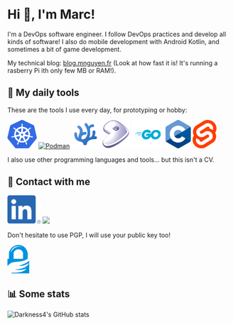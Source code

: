 # Hi 👋, I'm Marc!

I'm a DevOps software engineer. I follow DevOps practices and develop all kinds of software! I also do mobile development with Android Kotlin, and sometimes a bit of game development.

My technical blog: [blog.mnguyen.fr](https://blog.mnguyen.fr) (Look at how fast it is! It's running a rasberry Pi ith only few MB or RAM!).

## 🔧 My daily tools

These are the tools I use every day, for prototyping or hobby:

[<img src="./README.assets/kubernetes.svg" alt="Kubernetes" style="height:64px;" />](https://kubernetes.io)
[<img src="https://raw.githubusercontent.com/containers/podman/main/logo/podman-logo-source.svg" alt="Podman" style="height:64px;">](https://podman.io)
[<img src="https://raw.githubusercontent.com/VSCodium/vscodium/master/icons/stable/codium_cnl_w80_b8.svg" alt="VSCodium" style="height:64px;" />](https://vscodium.com)
[<img src="./README.assets/gentoo-signet.svg" alt="Gentoo Linux" style="height:64px;" />](https://www.gentoo.org)
[<img src="./README.assets/Go-Logo_Blue.svg" alt="Go-Logo_Blue" style="height:64px;" />](https://go.dev)
[<img src="./README.assets/C_Logo.png" alt="img" style="height:64px;" />](https://en.cppreference.com/w/c/23)
[<img src="./README.assets/Svelte_Logo.svg" alt="Svelte_Logo" style="height:64px;" />](https://kit.svelte.dev)

I also use other programming languages and tools... but this isn't a CV.

## 🔗 Contact with me

[<img src="./README.assets/LI-In-Bug.png" alt="LI-In-Bug" style="height:64px;" />](https://www.linkedin.com/in/marc-nguyen-view/)
<a href="mailto:nguyen_marc@live.fr">
<img src="https://img.shields.io/badge/-nguyen_marc@live.fr-7B83EB?&style=for-the-badge&logo=Microsoft-outlook&logoColor=white" ></a>

Don't hesitate to use PGP, I will use your public key too!

[<img src="./README.assets/GnuPG-Logo.svg" alt="PGP" style="height:64px;" />](https://keys.openpgp.org/search?q=nguyen_marc%40live.fr)

## 📊 Some stats

![Darkness4's GitHub stats](https://github-readme-stats.vercel.app/api?username=Darkness4&count_private=true&include_all_commits=true)
